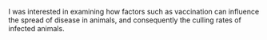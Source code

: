 I was interested in examining how factors such as vaccination can influence the spread of disease in animals, and consequently the culling rates of infected animals. 


